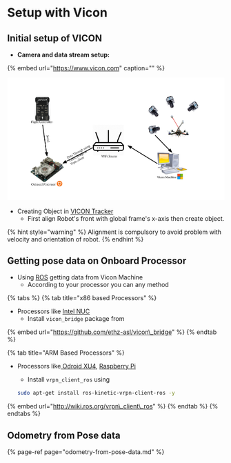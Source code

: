 # Setup with Vicon

## Initial setup of VICON

* **Camera and data stream setup:**

{% embed url="https://www.vicon.com" caption="" %}

![Setup For Vicon and Robot](../../.gitbook/assets/vicon_setup.png)

* Creating Object in [VICON Tracker](https://www.vicon.com/products/software/tracker)
  * First align Robot's front with global frame's x-axis then create object.

{% hint style="warning" %}
Alignment is compulsory to avoid problem with velocity and orientation of robot.
{% endhint %}

## Getting pose data on Onboard Processor

* Using [ROS](http://wiki.ros.org/kinetic/Installation/Ubuntu) getting data from Vicon Machine
  * According to your processor you can any method

{% tabs %}
{% tab title="x86 based Processors" %}
* Processors like [Intel NUC ](https://www.intel.in/content/www/in/en/products/boards-kits/nuc.html)
  * Install `vicon_bridge` package from

{% embed url="https://github.com/ethz-asl/vicon\_bridge" %}
{% endtab %}

{% tab title="ARM Based Processors" %}
* Processors like[ Odroid XU4](https://wiki.odroid.com/odroid-xu4/odroid-xu4), [Raspberry Pi](https://www.raspberrypi.org/)

  * Install `vrpn_client_ros` using

  ```bash
  sudo apt-get install ros-kinetic-vrpn-client-ros -y
  ```

{% embed url="http://wiki.ros.org/vrpn\_client\_ros" %}
{% endtab %}
{% endtabs %}

## Odometry from Pose data

{% page-ref page="odometry-from-pose-data.md" %}



